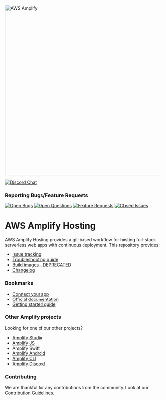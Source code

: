 <a href="https://aws-amplify.github.io/" target="_blank">
    <img src="https://s3.amazonaws.com/aws-mobile-hub-images/aws-amplify-logo.png" alt="AWS Amplify" width="550" >
</a>

<p>
  <a href="https://discord.gg/jWVbPfC" target="_blank">
    <img src="https://img.shields.io/discord/308323056592486420?logo=discord"" alt="Discord Chat" />  
  </a>
</p>

### Reporting Bugs/Feature Requests

[![Open Bugs](https://img.shields.io/github/issues/aws-amplify/amplify-hosting/bug?color=d73a4a&label=bugs)](https://github.com/aws-amplify/amplify-hosting/issues?q=is%3Aissue+is%3Aopen+label%3Abug)
[![Open Questions](https://img.shields.io/github/issues/aws-amplify/amplify-hosting/question?color=558dfd&label=questions)](https://github.com/aws-amplify/amplify-hosting/issues?q=is%3Aissue+label%3A%22question%22+is%3Aopen+)
[![Feature Requests](https://img.shields.io/github/issues/aws-amplify/amplify-hosting/feature-request?color=ff9001&label=feature%20requests)](https://github.com/aws-amplify/amplify-hosting/issues?q=is%3Aissue+label%3Afeature-request+is%3Aopen)
[![Closed Issues](https://img.shields.io/github/issues-closed/aws-amplify/amplify-hosting?color=%2325CC00&label=issues%20closed)](https://github.com/aws-amplify/amplify-hosting/issues?q=is%3Aissue+is%3Aclosed+)

# AWS Amplify Hosting

AWS Amplify Hosting provides a git-based workflow for hosting full-stack serverless web apps with continuous deployment. This repository provides:

- [Issue tracking](https://github.com/aws-amplify/amplify-hosting/issues)
- [Troubleshooting guide](https://github.com/aws-amplify/amplify-hosting/blob/master/FAQ.md)
- [Build images - DEPRECATED](https://github.com/aws-amplify/amplify-hosting/tree/master/images)
- [Changelog](https://github.com/aws-amplify/amplify-hosting/blob/master/CHANGELOG.md)

### Bookmarks

- [Connect your app](https://aws.amazon.com/amplify/hosting/)
- [Official documentation](https://docs.aws.amazon.com/amplify/latest/userguide/welcome.html)
- [Getting started guide](https://aws.amazon.com/amplify/console/getting-started/)

### Other Amplify projects

Looking for one of our other projects?

- [Amplify Studio](https://github.com/aws-amplify/amplify-studio)
- [Amplify JS](https://github.com/aws-amplify/amplify-js/issues)
- [Amplify Swift](https://github.com/aws-amplify/amplify-swift/issues)
- [Amplify Android](https://github.com/aws-amplify/amplify-android/issues)
- [Amplify CLI](https://github.com/aws-amplify/amplify-cli/issues)
- [Amplify Discord](https://discord.com/invite/amplify)

### Contributing

We are thankful for any contributions from the community. Look at our [Contribution Guidelines](https://github.com/aws-amplify/amplify-hosting/blob/main/CONTRIBUTING.md).
